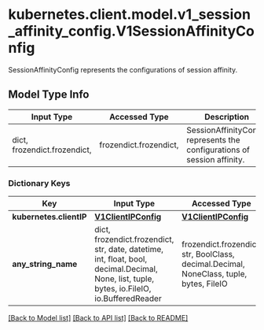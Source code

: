 # kubernetes.client.model.v1_session_affinity_config.V1SessionAffinityConfig

SessionAffinityConfig represents the configurations of session affinity.

## Model Type Info
Input Type | Accessed Type | Description | Notes
------------ | ------------- | ------------- | -------------
dict, frozendict.frozendict,  | frozendict.frozendict,  | SessionAffinityConfig represents the configurations of session affinity. | 

### Dictionary Keys
Key | Input Type | Accessed Type | Description | Notes
------------ | ------------- | ------------- | ------------- | -------------
**kubernetes.clientIP** | [**V1ClientIPConfig**](V1ClientIPConfig.md) | [**V1ClientIPConfig**](V1ClientIPConfig.md) |  | [optional] 
**any_string_name** | dict, frozendict.frozendict, str, date, datetime, int, float, bool, decimal.Decimal, None, list, tuple, bytes, io.FileIO, io.BufferedReader | frozendict.frozendict, str, BoolClass, decimal.Decimal, NoneClass, tuple, bytes, FileIO | any string name can be used but the value must be the correct type | [optional]

[[Back to Model list]](../../README.md#documentation-for-models) [[Back to API list]](../../README.md#documentation-for-api-endpoints) [[Back to README]](../../README.md)

